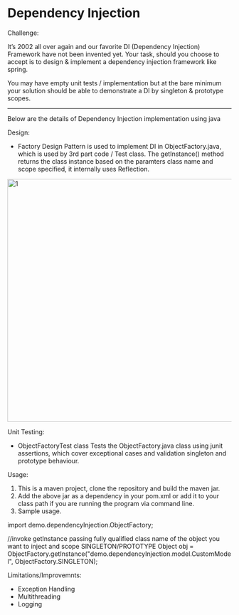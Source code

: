 # Dependency Injection

Challenge:

It’s 2002 all over again and our favorite DI (Dependency Injection) Framework have not been invented yet. Your task, should you choose to accept is to design & implement a dependency injection framework like spring.

You may have empty unit tests / implementation but at the bare minimum your solution should be able to demonstrate a DI by singleton & prototype scopes. 

------------------------------------------------------------------------------------------------------------------------------
Below are the details of Dependency Injection implementation using java

Design:
- Factory Design Pattern is used to implement DI in ObjectFactory.java, which is used by 3rd part code / Test class.
  The getInstance() method returns the class instance based on the paramters class name and scope specified, 
  it internally uses Reflection.
  
<img width="546" alt="1" src="https://user-images.githubusercontent.com/20641887/80607661-583f5980-8a68-11ea-8c6b-afb9b9c3b31b.png">
  
Unit Testing:
- ObjectFactoryTest class Tests the ObjectFactory.java class using junit assertions, which cover exceptional cases 
  and validation singleton and prototype behaviour.


Usage:
1. This is a maven project, clone the repository and build the maven jar.
2. Add the above jar as a dependency in your pom.xml or add it to your class path if you are running the program via command line.
3. Sample usage.

  import demo.dependencyInjection.ObjectFactory; 
  
  //invoke getInstance passing fully qualified class name of the object you want to inject and scope SINGLETON/PROTOTYPE
  Object obj = ObjectFactory.getInstance("demo.dependencyInjection.model.CustomModel", ObjectFactory.SINGLETON);

Limitations/Improvemnts:
- Exception Handling
- Multithreading
- Logging



